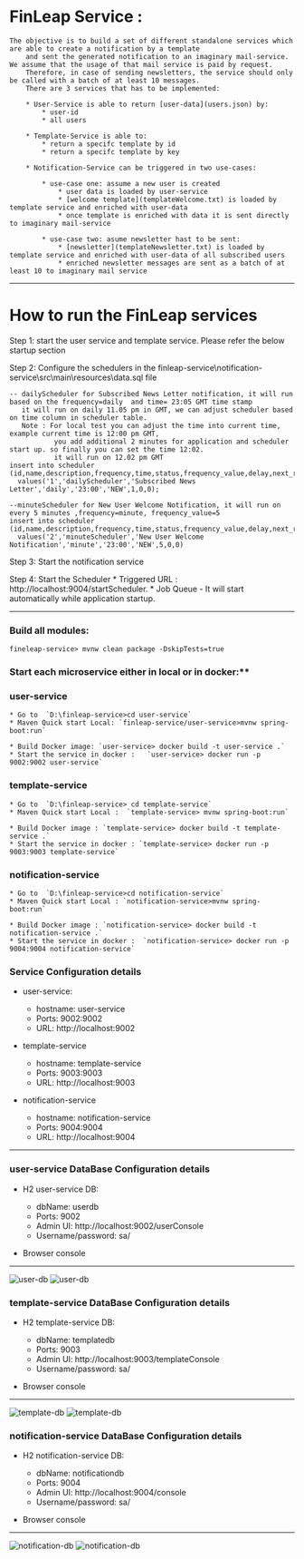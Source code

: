 # FinLeap Service  :
    The objective is to build a set of different standalone services which are able to create a notification by a template
        and sent the generated notification to an imaginary mail-service. We assume that the usage of that mail service is paid by request.
        Therefore, in case of sending newsletters, the service should only be called with a batch of at least 10 messages.
        There are 3 services that has to be implemented:

        * User-Service is able to return [user-data](users.json) by:
            * user-id
            * all users

        * Template-Service is able to:
            * return a specifc template by id
            * return a specifc template by key

        * Notification-Service can be triggered in two use-cases:

            * use-case one: assume a new user is created
                * user data is loaded by user-service
                * [welcome template](templateWelcome.txt) is loaded by template service and enriched with user-data
                * once template is enriched with data it is sent directly to imaginary mail-service

            * use-case two: asume newsletter hast to be sent:
                * [newsletter](templateNewsletter.txt) is loaded by template service and enriched with user-data of all subscribed users
                * enriched newsletter messages are sent as a batch of at least 10 to imaginary mail service


----------------------------------------------------------------------------------------
# How to run the FinLeap services

  Step 1: start the user service and template service. Please refer the below startup section

  Step 2: Configure the schedulers in the finleap-service\notification-service\src\main\resources\data.sql file

    -- dailyScheduler for Subscribed News Letter notification, it will run based on the frequency=daily  and time= 23:05 GMT time stamp
       it will run on daily 11.05 pm in GMT, we can adjust scheduler based on time column in scheduler table.
       Note : For local test you can adjust the time into current time, example current time is 12:00 pm GMT,
               you add additional 2 minutes for application and scheduler start up. so finally you can set the time 12:02.
               it will run on 12.02 pm GMT
    insert into scheduler (id,name,description,frequency,time,status,frequency_value,delay,next_run)
      values('1','dailyScheduler','Subscribed News Letter','daily','23:00','NEW',1,0,0);

    --minuteScheduler for New User Welcome Notification, it will run on every 5 minutes ,frequency=minute, frequency_value=5
    insert into scheduler (id,name,description,frequency,time,status,frequency_value,delay,next_run)
      values('2','minuteScheduler','New User Welcome Notification','minute','23:00','NEW',5,0,0)

  Step 3: Start the notification service

  Step 4: Start the Scheduler
      * Triggered URL  : http://localhost:9004/startScheduler.
      * Job Queue - It will start automatically while application startup.

-----------------------------------------------------------------------------------------

### Build all modules:


`fineleap-service> mvnw clean package -DskipTests=true`

### Start each microservice either in local or in docker:**

### user-service

    * Go to  `D:\finleap-service>cd user-service`
    * Maven Quick start Local: `finleap-service/user-service>mvnw spring-boot:run`

    * Build Docker image: `user-service> docker build -t user-service .`
    * Start the service in docker :   `user-service> docker run -p 9002:9002 user-service`


### template-service
    * Go to  `D:\finleap-service> cd template-service`
    * Maven Quick start Local :  `template-service> mvnw spring-boot:run`

    * Build Docker image : `template-service> docker build -t template-service .`
    * Start the service in docker : `template-service> docker run -p 9003:9003 template-service`


### notification-service
    * Go to  `D:\finleap-service>cd notification-service`
    * Maven Quick start Local : `notification-service>mvnw spring-boot:run`

    * Build Docker image : `notification-service> docker build -t notification-service .`
    * Start the service in docker :  `notification-service> docker run -p 9004:9004 notification-service`


### Service Configuration details

* user-service:
    * hostname: user-service
    * Ports: 9002:9002
    * URL: http://localhost:9002

* template-service
    * hostname: template-service
    * Ports: 9003:9003
    * URL: http://localhost:9003

* notification-service
    * hostname: notification-service
    * Ports: 9004:9004
    * URL: http://localhost:9004

--------------------------------------------------------------------------------

### user-service DataBase Configuration details

* H2 user-service DB:
     * dbName: userdb
     * Ports: 9002
     * Admin UI: http://localhost:9002/userConsole
     * Username/password: sa/

* Browser console
------------------------------------------------------

![user-db](https://github.com/kalidassmk/finleap-service/blob/master/setup/user/user-service-local-db-connection-1.PNG)
![user-db](https://github.com/kalidassmk/finleap-service/blob/master/setup/user/user-service-local-db-connection-2.PNG)

### template-service DataBase Configuration details


* H2 template-service DB:
     * dbName: templatedb
     * Ports: 9003
     * Admin UI: http://localhost:9003/templateConsole
     * Username/password: sa/

* Browser console
------------------------------------------------------


![template-db](https://github.com/kalidassmk/finleap-service/blob/master/setup/template/template-service-local-db-connection-1.PNG)
![template-db](https://github.com/kalidassmk/finleap-service/blob/master/setup/template/template-service-local-db-connection-2)


### notification-service DataBase Configuration details


* H2 notification-service DB:
     * dbName: notificationdb
     * Ports: 9004
     * Admin UI: http://localhost:9004/console
     * Username/password: sa/

* Browser console
------------------------------------------------------

![notification-db](https://github.com/kalidassmk/finleap-service/blob/master/setup/notification/notification-local-db-connection.PNG)
![notification-db](https://github.com/kalidassmk/finleap-service/blob/master/setup/notification/notification-local-db-connection-2.PNG)

